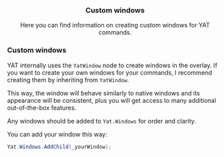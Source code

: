<div align="center">
	<h3>Custom windows</h1>
	<p>Here you can find information on creating custom windows for YAT commands.</p>
</div>

### Custom windows

YAT internally uses the `YatWindow` node to create windows in the overlay.
If you want to create your own windows for your commands, I recommend creating them by inheriting from `YatWindow`.

This way, the window will behave similarly to native windows and its appearance will be consistent, plus you will get access to many additional out-of-the-box features.

Any windows should be added to `Yat.Windows` for order and clarity.

You can add your window this way:

```csharp
Yat.Windows.AddChild(_yourWindow);
```
